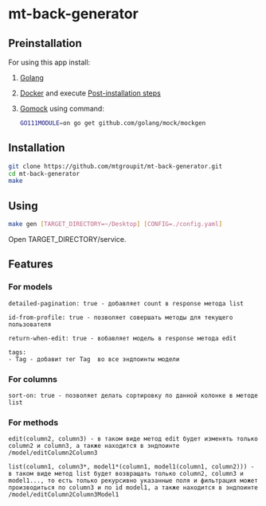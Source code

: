 # mt-back-generator

## Preinstallation

For using this app install:

1. [Golang](https://golang.org/doc/install)

2. [Docker](https://docs.docker.com/get-docker/) and execute [Post-installation steps](https://docs.docker.com/engine/install/linux-postinstall/)

3. [Gomock](https://github.com/golang/mock) using command:

    ```bash
    GO111MODULE=on go get github.com/golang/mock/mockgen
    ```

## Installation

```bash
git clone https://github.com/mtgroupit/mt-back-generator.git
cd mt-back-generator
make
```

## Using

```bash
make gen [TARGET_DIRECTORY=~/Desktop] [CONFIG=./config.yaml]
```

Open TARGET_DIRECTORY/service.

## Features

### For models

    detailed-pagination: true - добавляет count в response метода list

    id-from-profile: true - позволяет совершать методы для текущего пользователя

    return-when-edit: true - вобавляет модель в response метода edit

    tags:
    - Tag - добавит тег Tag  во все эндпоинты модели

### For columns

    sort-on: true - позволяет делать сортировку по данной колонке в методе list

### For methods

    edit(column2, column3) - в таком виде метод edit будет изменять только column2 и column3, а также находится в эндпоинте /model/editColumn2Column3

    list(column1, column3*, model1*(column1, model1(column1, column2))) - в таком виде метод list будет возвращать только column2, column3 и model1..., то есть только рекурсивно указанные поля и фильтрация может производиться по column3 и по id model1, а также находится в эндпоинте /model/editColumn2Column3Model1
